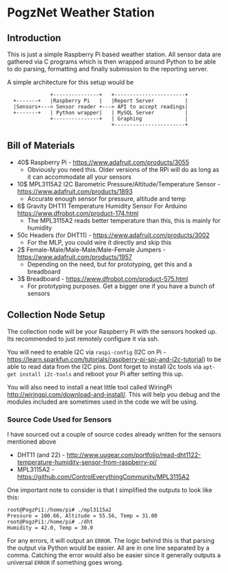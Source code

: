 # PogzNet Weather Station

## Introduction
This is just a simple Raspberry Pi based weather station. All sensor data are gathered via C programs which is then wrapped around Python to be able to do parsing, formatting and finally submission to the reporting server. 

A simple architecture for this setup would be

```
              +---------------+   +-----------------------+
  +-------+   |Raspberry Pi   |   |Report Server          |
  |Sensors+---> Sensor reader +---> API to accept readings|
  +-------+   | Python wrapper|   | MySQL Server          |
              +---------------+   | Graphing              |
                                  +-----------------------+
```

## Bill of Materials
- 40$ Raspberry Pi - https://www.adafruit.com/products/3055
  - Obviously you need this. Older versions of the RPi will do as long as it can accommodate all your sensors
- 10$ MPL3115A2 I2C Barometric Pressure/Altitude/Temperature Sensor - https://www.adafruit.com/products/1893
  - Accurate enough sensor for pressure, altitude and temp
- 6$ Gravity DHT11 Temperature Humidity Sensor For Arduino https://www.dfrobot.com/product-174.html
  - The MPL3115A2 reads better temperature than this, this is mainly for humidity
- 50c Headers (for DHT11) - https://www.adafruit.com/products/3002
  - For the MLP, you could wire it directly and skip this
- 2$ Female-Male/Male-Male/Male-Female Jumpers - https://www.adafruit.com/products/1957
  - Depending on the need, but for prototyping, get this and a breadboard
- 3$ Breadboard - https://www.dfrobot.com/product-575.html
  - For prototyping purposes. Get a bigger one if you have a bunch of sensors
  
## Collection Node Setup
The collection node will be your Raspberry Pi with the sensors hooked up. Its recommended to just remotely configure it via ssh. 

You will need to enable I2C via `raspi-config` (I2C on Pi - https://learn.sparkfun.com/tutorials/raspberry-pi-spi-and-i2c-tutorial) to be able to read data from the I2C pins. Dont forget to install i2c tools via `apt-get install i2c-tools` and reboot your Pi after setting this up.

You will also need to install a neat little tool called WiringPi http://wiringpi.com/download-and-install/. This will help you debug and the modules included are sometimes used in the code we will be using.

### Source Code Used for Sensors
I have sourced out a couple of source codes already written for the sensors mentioned above

- DHT11 (and 22) - http://www.uugear.com/portfolio/read-dht1122-temperature-humidity-sensor-from-raspberry-pi/
- MPL3115A2 - https://github.com/ControlEverythingCommunity/MPL3115A2

One important note to consider is that I simplified the outputs to look like this: 

```
root@PogzPi1:/home/pi# ./mpl3115a2 
Pressure = 100.66, Altitude = 55.56, Temp = 31.00
root@PogzPi1:/home/pi# ./dht
Humidity = 42.0, Temp = 30.0
```

For any errors, it will output an `ERROR`. The logic behind this is that parsing the output via Python would be easier. All are in one line separated by a comma. Catching the error would also be easier since it generally outputs a universal `ERROR` if something goes wrong. 

